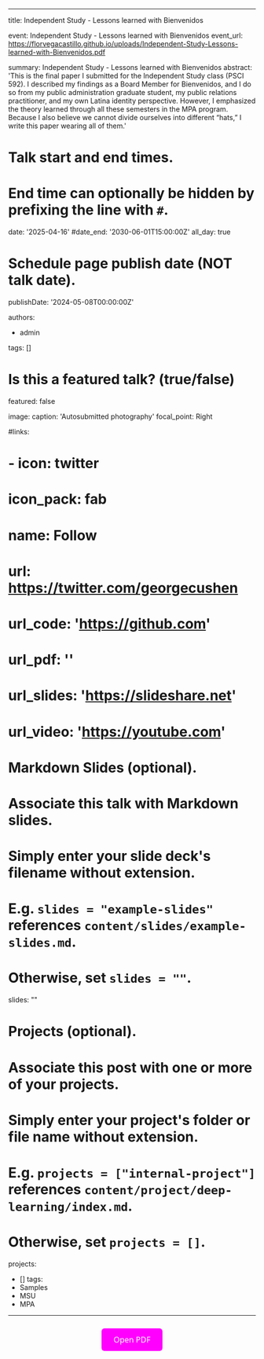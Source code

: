 ---
title: Independent Study - Lessons learned with Bienvenidos  

event: Independent Study - Lessons learned with Bienvenidos
event_url: https://florvegacastillo.github.io/uploads/Independent-Study-Lessons-learned-with-Bienvenidos.pdf


summary: Independent Study - Lessons learned with Bienvenidos
abstract: 'This is the final paper I submitted for the Independent Study class (PSCI 592). I described my findings as a Board Member for Bienvenidos, and I do so from my public administration graduate student, my public relations practitioner, and my own Latina identity perspective. However, I emphasized the theory learned through all these semesters in the MPA program. Because I also believe we cannot divide ourselves into different “hats,” I write this paper wearing all of them.'

# Talk start and end times.
#   End time can optionally be hidden by prefixing the line with `#`.
date: '2025-04-16'
#date_end: '2030-06-01T15:00:00Z'
all_day: true

# Schedule page publish date (NOT talk date).
publishDate: '2024-05-08T00:00:00Z'

authors:
  - admin

tags: []

# Is this a featured talk? (true/false)
featured: false

image:
  caption: 'Autosubmitted photography'
  focal_point: Right

#links:
#  - icon: twitter
#    icon_pack: fab
#    name: Follow
#    url: https://twitter.com/georgecushen
# url_code: 'https://github.com'
# url_pdf: ''
# url_slides: 'https://slideshare.net'
# url_video: 'https://youtube.com'

# Markdown Slides (optional).
#   Associate this talk with Markdown slides.
#   Simply enter your slide deck's filename without extension.
#   E.g. `slides = "example-slides"` references `content/slides/example-slides.md`.
#   Otherwise, set `slides = ""`.
slides: ""

# Projects (optional).
#   Associate this post with one or more of your projects.
#   Simply enter your project's folder or file name without extension.
#   E.g. `projects = ["internal-project"]` references `content/project/deep-learning/index.md`.
#   Otherwise, set `projects = []`.
projects:
  - []
tags:
  - Samples
  - MSU
  - MPA
-------

<div style="text-align: center;">
  <a href="https://florvegacastillo.github.io/uploads/Independent-Study-Lessons-learned-with-Bienvenidos.pdf" style="
    display: inline-block;
    padding: 12px 24px;
    background-color:rgb(255, 0, 255);
    color: white;
    text-decoration: none;
    border-radius: 6px;
    font-family: 'Segoe UI', Roboto, Helvetica, Arial, sans-serif;
    font-size: 16px;
    margin: 12px 0;
  ">
    Open PDF
  </a>
</div>